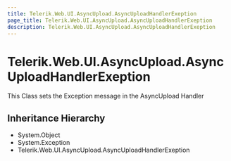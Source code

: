 ```yaml
---
title: Telerik.Web.UI.AsyncUpload.AsyncUploadHandlerExeption
page_title: Telerik.Web.UI.AsyncUpload.AsyncUploadHandlerExeption
description: Telerik.Web.UI.AsyncUpload.AsyncUploadHandlerExeption
---
```


# Telerik.Web.UI.AsyncUpload.AsyncUploadHandlerExeption

This Class sets the Exception message in the AsyncUpload Handler

## Inheritance Hierarchy

* System.Object
* System.Exception
* Telerik.Web.UI.AsyncUpload.AsyncUploadHandlerExeption

